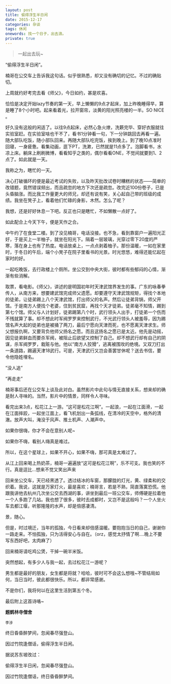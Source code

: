 ```yaml
---
layout: post
title: 偷得浮生半日闲
date: 2015-12-17
categories: 杂谈 
tags: 休闲
onewords: 找一个日子，出去浪。
private: true
---
```

> 一起出去玩~

“偷得浮生半日闲”。

楠哥在公交车上告诉我这句话。似乎很熟悉，却又没有确切的记忆。不过的确贴切。

上周就约好考完去看《师父》，今日如约，甚是欢喜。

恰恰是决定开始lazy节奏的第一天，早上懒懒的9点才起床，加上昨晚睡得早，算是睡了8个小时吧。起来看着光，拉开窗帘，淡黄的阳光照亮楼的一半。SO NICE 。 

好久没有这般的闲适了。以往9点起床，必然心急火燎，洗簌完毕、穿好衣服就往实验室赶。在实验室啥也干不了，看书1分钟看一句，下一分钟跳回去再看一遍。随大部队吃饭，随小部队回来。再随大部队吃完饭，挨到晚上。到了晚10点准时回寝，一身疲惫。看集动画，逛下PT，洗漱，已然就是11点多了。泡脚看书，水凉上床。躺床上刷刷微博，看看知乎之类的，偶尔看看ONE，不觉间就要到1、2点了。如此就是一天。

我称之为，瞎忙的一天。

决心打破循环的便是最近考试的失败，以及昨天批改试卷时糟糕的状态——简单的改错题，竟然错误频出，而且疏忽的地方下次还是疏忽。改完近100份卷子，已是头昏脑涨。而比我工作量更大的师兄，却还有说有笑，关心起自己带的班级的成绩。我坐在凳子上，看着他们忙碌的身影，木然。怎么了呢？

我想，还是好好休息一下吧。反正也只是瞎忙，不如懒散一点好了。

如此配合上今天下午，便是天作之合。

中午约了在食堂二楼。到了没见楠哥，电话没接。也不急，看到靠窗户一遍阳光正好，于是买上一半柚子，就坐在阳光下。隔着一层玻璃，光穿过零下20度的严寒，落在身上也有了热度。电话放桌上，一点点剥着柚子。那份温暖，一如在家里时，于冬日的午后，端个小凳子在院子里看书的光景。时光悠悠，难得还能忆起在家时的好。

一起吃晚饭，去行政楼上个厕所。坐公交到中央大街，彼时都有些郁闷的心情，渐渐有些消解。

取票，看电影。《师父》，讲述的是明国初年时天津武馆界发生的事。广东的咏春拳传人，从南方来，想要建武馆完成师父遗愿。却要遵守天津武馆规矩，得找个本地的徒弟，让徒弟踢上八个天津武馆，打出师父的名声。然后让徒弟背锅，师父开馆。于是南方人便找个老婆，住到贫民窟，再找个天才徒弟。徒弟毫不知情，踢到第七个馆。师父与人计划好，徒弟踢第八个时，武行领头人出手，打徒弟一个伤而不残就算了事。却不想此时军阀罗罗来控制武行，不光武行领头人被羞辱，因为踢馆名声大起的徒弟也是被捅了两刀，最后宁愿向天津而死，也不愿离天津求生。师父想报仇啊，又要背负他师父扬名之愿。而且这扬名之愿已是太近。他先是动摇，因见徒弟鲜血而要杀军阀，被阻止后欲望又控制了自己。却不想武行却有自己的阴谋，杀军阀罗罗，栽赃与他。他以“南方人狡猾”，逃离被围攻的绝境。又双刀打出一条道路，踢遍天津18武行。可是，天津武行又岂会善罢甘休呢？送去书信，要令他隐姓埋名。

“没人追”

“再走走”

楠哥事后还在公交车上谈及此对白。虽然影片中此句与情无直接关系，想来却的确是耐人寻味的。当然，影片中的情景，同样令人寻味。

看完出来3点，松花江上一游。“这可是松花江啊”。一起浪，一起在江面滑，一起在江面摔跤，一起坐江面上，看飞机划出一条弧线，在清冷的天空中，格外的清澈。放声大叫，淹没于风声、推土机声、人潮声中。

如果你很嗨，你才不会在意别人呢~

如果你不嗨，看别人嗨真是难过。

所以，在这个星球上，如果不开心，如果不嗨，那可真是太难过了。

从江上回来喝上热奶茶，楠哥一遍遍放“这可是松花江啊”，乐不可支。我也笑的不行。真是逗比...想来不觉又笑出声来

回来坐公交车，天已经黑透了。透过结冰的车窗，那朦胧的灯光，黄、绿柔和的交织着。我说，这就是万家灯火，最是喜欢；楠哥言，若是不熟，简直落寞恐慌。他跟我讲他去杭州几次坐公交去西湖的事，讲坐到最后一班公交车，师傅硬是拉着他一个人多跑了几站。我也想了很多，彼时去成都时，又岂不是这般吗？一个人坐火车去都江堰，听那隆隆的水声，却是倍感凄清。

景，随心。

但是，时过境迁，当年的孤独，今日看来却倍感温暖。要抱抱当日的自己，谢谢你一路走来。不怕孤独，只为活得安心与自在。（orz，感觉太抒情了啊....晚上不要写东西好吧，太肉麻了）

回来楠哥请吃鸡公煲，干掉一碗半米饭。

突然想起，有多少人与我一起，去过松花江一游呢？

男生都是最好的朋友，女生都是将就？哈哈，彼时可不会这么想哦~不管结局如何，当日当时，彼此都很快乐。所以，都非常感谢。

不是你们，我将何以在这里生活到第五个冬。

最后附上这首诗咯~

**题鹤林寺僧舍**

<small>李涉</small>

终日昏昏醉梦间，忽闻春尽强登山。

因过竹院逢僧话，偷得浮生半日闲。


据说苏东坡改过：


偷得浮生半日闲，忽闻春尽强登山。 

因过竹院逢僧话，终日昏昏醉梦间。


